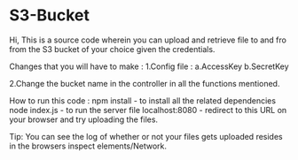 # S3-Bucket
Hi, This is a source code wherein you can upload and retrieve file to and fro from the S3 bucket of your choice given the credentials.

Changes that you will have to make : 
1.Config file : a.AccessKey
                b.SecretKey

2.Change the bucket name in the controller in all the functions mentioned.

How to run this code :
npm install - to install all the related dependencies
node index.js - to run the server file
localhost:8080 -  redirect to this URL on your browser and try uploading the files.

Tip: You can see the log of whether or not your files gets uploaded resides in the browsers inspect elements/Network.
